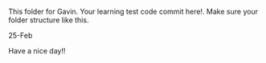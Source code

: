 This folder for Gavin.
Your learning test code commit here!.
Make sure your folder structure like this.

25-Feb 

Have a nice day!!
